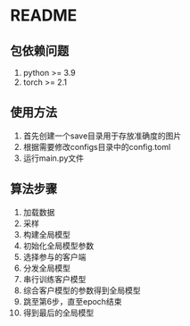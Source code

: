 # README
## 包依赖问题
1. python >= 3.9
2. torch >= 2.1

## 使用方法
1. 首先创建一个save目录用于存放准确度的图片
2. 根据需要修改configs目录中的config.toml
3. 运行main.py文件

## 算法步骤
1. 加载数据
2. 采样
3. 构建全局模型
4. 初始化全局模型参数
5. 选择参与的客户端
6. 分发全局模型
7. 串行训练客户模型
8. 综合客户模型的参数得到全局模型
9. 跳至第6步，直至epoch结束
10. 得到最后的全局模型